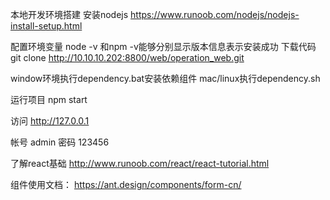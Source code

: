 本地开发环境搭建
安装nodejs
https://www.runoob.com/nodejs/nodejs-install-setup.html

配置环境变量
node -v 和npm -v能够分别显示版本信息表示安装成功
下载代码
git clone http://10.10.10.202:8800/web/operation_web.git

window环境执行dependency.bat安装依赖组件
mac/linux执行dependency.sh

运行项目
npm start

访问
http://127.0.0.1

帐号
admin
密码
123456

了解react基础
http://www.runoob.com/react/react-tutorial.html

组件使用文档：
https://ant.design/components/form-cn/

